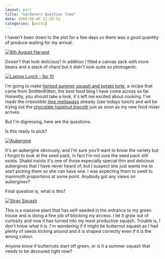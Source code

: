 ```yaml
---
layout: post
title: "Gardeners Question Time"
date: 2008-08-06 22:58:53
categories: [posts]
---
```


I haven't been down to the plot for a few days so there was a good quantity of produce waiting for my arrival:

[![6th August Harvest](https://farm4.static.flickr.com/3268/2738738595_b14b4823ba.jpg)](https://www.flickr.com/photos/warriorwomen/2738738595/)

Doesn't that look delicious? In addition I filled a canvas sack with more beans and a stack of chard but it didn't look quite so photogenic.

[![Laptop Lunch - No 10](https://farm4.static.flickr.com/3068/2737252459_52f1ea0928_m.jpg)](https://www.flickr.com/photos/warriorwomen/2737252459/)

I'm going to make [herbed summer squash and potato torte](https://smittenkitchen.com/2008/07/herbed-summer-squash-and-potato-torte/), a recipe that came from SmittenKitten, the best food blog I have come across so far. Honestly, you should take a look, it's left me excited about cooking. I've made the irresistible [lime meltaways](https://smittenkitchen.com/2008/08/key-lime-meltaways/) already (see todays lunch) and will be trying out the [chocolate hazelnut biscotti](https://smittenkitchen.com/2008/07/chocolate-hazelnut-biscotti/) just as soon as my new food mixer arrives.

But I'm digressing, here are the questions:

Is this ready to pick?

[![Aubergine](https://farm4.static.flickr.com/3218/2738736407_7785ac1ae8.jpg)](https://www.flickr.com/photos/warriorwomen/2738736407/)

It's an aubergine obviously, and I'm sure you'll want to know the variety but I forgot to look at the seed pack, in fact I'm not sure the seed pack still exists. Shakti insists it's one of those especially special thin and delicious aubergines that I have never heard of, but I suspect she just wants me to start picking them so she can have one. I was expecting them to swell to mammoth proportions at some point. Anybody got any views on aubergines?

Final question is, what is this?

[![Stray Squash](https://farm4.static.flickr.com/3080/2739575932_6fc440df26_m.jpg)](https://www.flickr.com/photos/warriorwomen/2739575932/)

This is a massive plant that has self-seeded in the entrance to my green house and is doing a fine job of blocking my access. I let it grow out of curiosity and now it has turned into my most productive squash. Trouble is, I don't know what it is. I'm wondering if it might be butternut squash as I had plenty of seeds kicking around and it is shaped correctly even if it is the wrong colour.

Anyone know if butternuts start off green, or is it a summer squash that needs to be devoured right now?
